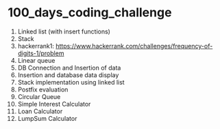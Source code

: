 # 100_days_coding_challenge
1. Linked list (with insert functions)
2. Stack 
3. hackerrank1: https://www.hackerrank.com/challenges/frequency-of-digits-1/problem
4. Linear queue
5. DB Connection and Insertion of data
6. Insertion and database data display
7. Stack implementation using linked list
8. Postfix evaluation
9. Circular Queue
10. Simple Interest Calculator
11. Loan Calculator
12. LumpSum Calculator